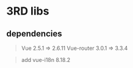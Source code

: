 # 3RD libs

## dependencies

> Vue 2.5.1 => 2.6.11
> Vue-router 3.0.1 => 3.3.4

> add vue-i18n 8.18.2

